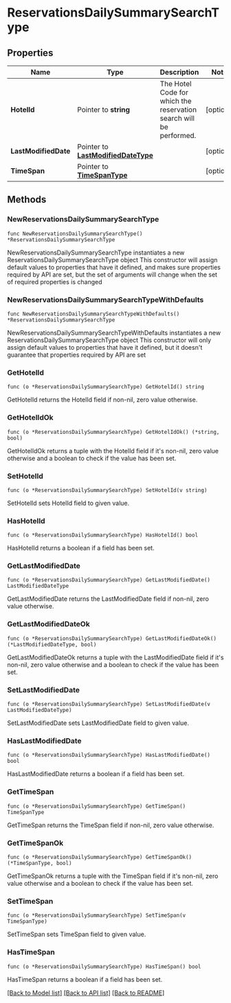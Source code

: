 # ReservationsDailySummarySearchType

## Properties

Name | Type | Description | Notes
------------ | ------------- | ------------- | -------------
**HotelId** | Pointer to **string** | The Hotel Code for which the reservation search will be performed. | [optional] 
**LastModifiedDate** | Pointer to [**LastModifiedDateType**](LastModifiedDateType.md) |  | [optional] 
**TimeSpan** | Pointer to [**TimeSpanType**](TimeSpanType.md) |  | [optional] 

## Methods

### NewReservationsDailySummarySearchType

`func NewReservationsDailySummarySearchType() *ReservationsDailySummarySearchType`

NewReservationsDailySummarySearchType instantiates a new ReservationsDailySummarySearchType object
This constructor will assign default values to properties that have it defined,
and makes sure properties required by API are set, but the set of arguments
will change when the set of required properties is changed

### NewReservationsDailySummarySearchTypeWithDefaults

`func NewReservationsDailySummarySearchTypeWithDefaults() *ReservationsDailySummarySearchType`

NewReservationsDailySummarySearchTypeWithDefaults instantiates a new ReservationsDailySummarySearchType object
This constructor will only assign default values to properties that have it defined,
but it doesn't guarantee that properties required by API are set

### GetHotelId

`func (o *ReservationsDailySummarySearchType) GetHotelId() string`

GetHotelId returns the HotelId field if non-nil, zero value otherwise.

### GetHotelIdOk

`func (o *ReservationsDailySummarySearchType) GetHotelIdOk() (*string, bool)`

GetHotelIdOk returns a tuple with the HotelId field if it's non-nil, zero value otherwise
and a boolean to check if the value has been set.

### SetHotelId

`func (o *ReservationsDailySummarySearchType) SetHotelId(v string)`

SetHotelId sets HotelId field to given value.

### HasHotelId

`func (o *ReservationsDailySummarySearchType) HasHotelId() bool`

HasHotelId returns a boolean if a field has been set.

### GetLastModifiedDate

`func (o *ReservationsDailySummarySearchType) GetLastModifiedDate() LastModifiedDateType`

GetLastModifiedDate returns the LastModifiedDate field if non-nil, zero value otherwise.

### GetLastModifiedDateOk

`func (o *ReservationsDailySummarySearchType) GetLastModifiedDateOk() (*LastModifiedDateType, bool)`

GetLastModifiedDateOk returns a tuple with the LastModifiedDate field if it's non-nil, zero value otherwise
and a boolean to check if the value has been set.

### SetLastModifiedDate

`func (o *ReservationsDailySummarySearchType) SetLastModifiedDate(v LastModifiedDateType)`

SetLastModifiedDate sets LastModifiedDate field to given value.

### HasLastModifiedDate

`func (o *ReservationsDailySummarySearchType) HasLastModifiedDate() bool`

HasLastModifiedDate returns a boolean if a field has been set.

### GetTimeSpan

`func (o *ReservationsDailySummarySearchType) GetTimeSpan() TimeSpanType`

GetTimeSpan returns the TimeSpan field if non-nil, zero value otherwise.

### GetTimeSpanOk

`func (o *ReservationsDailySummarySearchType) GetTimeSpanOk() (*TimeSpanType, bool)`

GetTimeSpanOk returns a tuple with the TimeSpan field if it's non-nil, zero value otherwise
and a boolean to check if the value has been set.

### SetTimeSpan

`func (o *ReservationsDailySummarySearchType) SetTimeSpan(v TimeSpanType)`

SetTimeSpan sets TimeSpan field to given value.

### HasTimeSpan

`func (o *ReservationsDailySummarySearchType) HasTimeSpan() bool`

HasTimeSpan returns a boolean if a field has been set.


[[Back to Model list]](../README.md#documentation-for-models) [[Back to API list]](../README.md#documentation-for-api-endpoints) [[Back to README]](../README.md)


